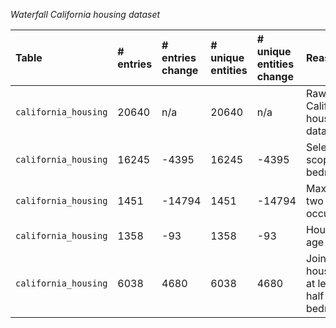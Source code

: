 


  
*Waterfall California housing dataset*  
  
| Table | # entries | # entries change | # unique entities | # unique entities change | Reason | Configurations flag |  
| :---- | :-------- | :--------------- | :---------------- | :----------------------- | :----- | :------------------ |  
| `california_housing` | 20640 | n/a | 20640 | n/a | Raw California housing data | n/a |  
| `california_housing` | 16245 | -4395 | 16245 | -4395 | Select in-scope bedrooms | 1.0 |  
| `california_housing` | 1451 | -14794 | 1451 | -14794 | Maximum two occupants | 2.0 |  
| `california_housing` | 1358 | -93 | 1358 | -93 | House age range | [10, 80] |  
| `california_housing` | 6038 | 4680 | 6038 | 4680 | Join houses w/ at least a half bedroom | True |